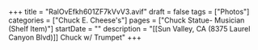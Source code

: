+++
title = "RalOvEfkh601ZF7kVvV3.avif"
draft = false
tags = ["Photos"]
categories = ["Chuck E. Cheese's"]
pages = ["Chuck Statue- Musician (Shelf Item)"]
startDate = ""
description = "[[Sun Valley, CA (8375 Laurel Canyon Blvd)]] Chuck w/ Trumpet"
+++
